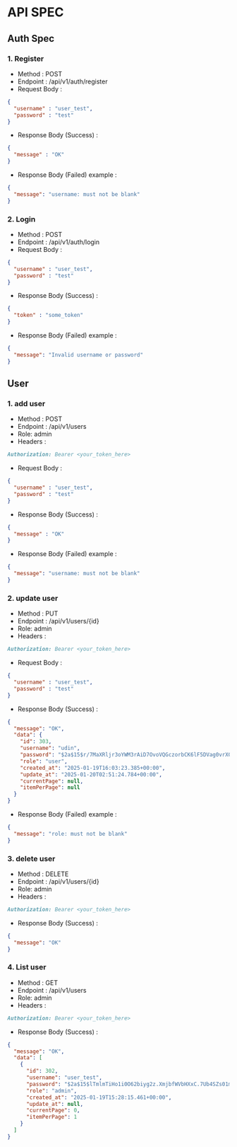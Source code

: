 # API SPEC

##  Auth Spec
### 1. Register 
- Method : POST 
- Endpoint : /api/v1/auth/register
- Request Body : 
```json
{
  "username" : "user_test", 
  "password" : "test"
}
```
- Response Body (Success) :
```json
{
  "message" : "OK"
}
```
- Response Body (Failed) example :
```json
{
  "message": "username: must not be blank"
}
```
### 2. Login
- Method : POST
- Endpoint : /api/v1/auth/login
- Request Body :
```json
{
  "username" : "user_test", 
  "password" : "test"
}
```
- Response Body (Success) :
```json
{
  "token" : "some_token"
}
```
- Response Body (Failed) example :
```json
{
  "message": "Invalid username or password"
}
```
## User
### 1. add user
- Method : POST
- Endpoint : /api/v1/users
- Role: admin
- Headers :
```markdown
Authorization: Bearer <your_token_here>
```
- Request Body :
```json
{
  "username" : "user_test", 
  "password" : "test"
}
```
- Response Body (Success) :
```json
{
  "message" : "OK"
}
```
- Response Body (Failed) example :
```json
{
  "message": "username: must not be blank"
}
```
### 2. update user
- Method : PUT
- Endpoint : /api/v1/users/{id}
- Role: admin
- Headers :
```markdown
Authorization: Bearer <your_token_here>
```
- Request Body :
```json
{
  "username" : "user_test", 
  "password" : "test"
}
```
- Response Body (Success) :
```json
{
  "message": "OK",
  "data": {
    "id": 303,
    "username": "udin",
    "password": "$2a$15$r/7MaXRljr3oYWM3rAiD7OvoVQGczorbCK6lF5DVag0vrXGTblf6y",
    "role": "user",
    "created_at": "2025-01-19T16:03:23.385+00:00",
    "update_at": "2025-01-20T02:51:24.784+00:00",
    "currentPage": null,
    "itemPerPage": null
  }
}
```
- Response Body (Failed) example :
```json
{
  "message": "role: must not be blank"
}
```
### 3. delete user
- Method : DELETE
- Endpoint : /api/v1/users/{id}
- Role: admin
- Headers :
```markdown
Authorization: Bearer <your_token_here>
```
- Response Body (Success) :
```json
{
  "message": "OK"
}
```
### 4. List user
- Method : GET
- Endpoint : /api/v1/users
- Role: admin
- Headers :
```markdown
Authorization: Bearer <your_token_here>
```
- Response Body (Success) :
```json
{
  "message": "OK",
  "data": [
    {
      "id": 302,
      "username": "user_test",
      "password": "$2a$15$lTmlmTiHo1i0O62biyg2z.XmjbfWVbHXxC.7Ub4SZs01mII/8ysha",
      "role": "admin",
      "created_at": "2025-01-19T15:28:15.461+00:00",
      "update_at": null,
      "currentPage": 0,
      "itemPerPage": 1
    }
  ]
}
```
